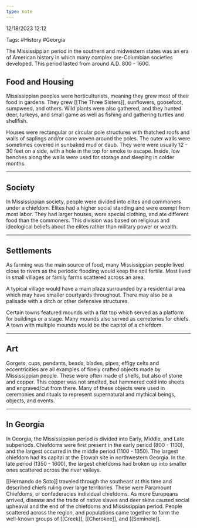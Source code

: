 ```yaml
---
type: note
---
```

12/18/2023 12:12

Tags: #History #Georgia 

The Mississippian period in the southern and midwestern states was an era of American history in which many complex pre-Columbian societies developed. This period lasted from around A.D. 800 - 1600. 

## Food and Housing
Mississippian peoples were horticulturists, meaning they grew most of their food in gardens. They grew [[The Three Sisters]], sunflowers, goosefoot, sumpweed, and others. Wild plants were also gathered, and they hunted deer, turkeys, and small game as well as fishing and gathering turtles and shellfish. 

Houses were rectangular or circular pole structures with thatched roofs and walls of saplings and/or cane woven around the poles. The outer walls were sometimes covered in sunbaked mud or daub. They were were usually 12 - 30 feet on a side, with a hole in the top for smoke to escape. Inside, low benches along the walls were used for storage and sleeping in colder months.

---

## Society
In Mississippian society, people were divided into elites and commoners under a chiefdom. Elites had a higher social standing and were exempt from most labor. They had larger houses, wore special clothing, and ate different food than the commoners. This division was based on religious and ideological beliefs about the elites rather than military power or wealth. 

---

## Settlements
As farming was the main source of food, many Mississippian people lived close to rivers as the periodic flooding would keep the soil fertile. Most lived in small villages or family farms scattered across an area. 

A typical village would have a main plaza surrounded by a residential area which may have smaller courtyards throughout. There may also be a palisade with a ditch or other defensive structures. 

Certain towns featured mounds with a flat top which served as a platform for buildings or a stage. Many mounds also served as cemeteries for chiefs. A town with multiple mounds would be the capitol of a chiefdom. 

---

## Art
Gorgets, cups, pendants, beads, blades, pipes, effigy celts and eccentricities are all examples of finely crafted objects made by Mississippian people. These were often made of shells, but also of stone and copper. This copper was not smelted, but hammered cold into sheets and engraved/cut from there. Many of these objects were used in ceremonies and rituals to represent supernatural and mythical beings, objects, and events.

---

## In Georgia
In Georgia, the Mississippian period is divided into Early, Middle, and Late subperiods. Chiefdoms were first present in the early period (800 - 1100), and the largest occurred in the middle period (1100 - 1350). The largest chiefdom had its capital at the Etowah site in northwestern Georgia. In the late period (1350 - 1600), the largest chiefdoms had broken up into smaller ones scattered across the river valleys. 

[[Hernando de Soto]] traveled through the southeast at this time and described chiefs ruling over large territories. These were Paramount Chiefdoms, or confederacies individual chiefdoms. As more Europeans arrived, disease and the trade of native slaves and deer skins caused social upheaval and the end of the chiefdoms and Mississippian period. People scattered across the region, and populations came together to form the well-known groups of [[Creek]], [[Cherokee]], and [[Seminole]].